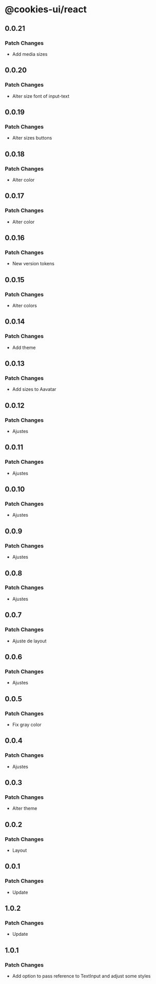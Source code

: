 # @cookies-ui/react

## 0.0.21

### Patch Changes

- Add media sizes

## 0.0.20

### Patch Changes

- Alter size font of input-text

## 0.0.19

### Patch Changes

- Alter sizes buttons

## 0.0.18

### Patch Changes

- Alter color

## 0.0.17

### Patch Changes

- Alter color

## 0.0.16

### Patch Changes

- New version tokens

## 0.0.15

### Patch Changes

- Alter colors

## 0.0.14

### Patch Changes

- Add theme

## 0.0.13

### Patch Changes

- Add sizes to Aavatar

## 0.0.12

### Patch Changes

- Ajustes

## 0.0.11

### Patch Changes

- Ajustes

## 0.0.10

### Patch Changes

- Ajustes

## 0.0.9

### Patch Changes

- Ajustes

## 0.0.8

### Patch Changes

- Ajustes

## 0.0.7

### Patch Changes

- Ajuste de layout

## 0.0.6

### Patch Changes

- Ajustes

## 0.0.5

### Patch Changes

- Fix gray color

## 0.0.4

### Patch Changes

- Ajustes

## 0.0.3

### Patch Changes

- Alter theme

## 0.0.2

### Patch Changes

- Layout

## 0.0.1

### Patch Changes

- Update

## 1.0.2

### Patch Changes

- Update

## 1.0.1

### Patch Changes

- Add option to pass reference to TextInput and adjust some styles
